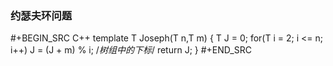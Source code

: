 <!-- -------------------------2020年12月11日 ---- 13时12分------------------------- -->

### 约瑟夫环问题

#+BEGIN_SRC C++
template<typedef T>
T Joseph(T n,T m) {
	T J = 0;
	for(T i = 2; i <= n; i++)
		J = (J + m) % i;
    /*树组中的下标*/
	return J;
}
#+END_SRC
